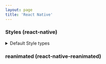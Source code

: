 ```yaml
---
layout: page
title: 'React Native'
---
```


### Styles (react-native)

<!-- ************************* -->
<!-- * [START] Default Style types * -->
<!-- ************************* -->
<details>
<summary>Default Style types</summary>

```typescript
import { ViewStyle, TextStyle, ImageStyle } from 'react-native'

interface ComponentProps {
  wrapperStyle: ViewStyle
  labelStyle: TextStyle
  background: ImageStyle
}
// useful for example when you're passing styles down to a component
```

</details>
<!-- ************************* -->
<!-- * [END] Default Style types * -->
<!-- ************************* -->

### reanimated (react-native-reanimated)

<!-- ************************* -->
<!-- * [START] Type Animated Style * -->
<!-- ************************* -->
<!-- <details>
<summary>Type reanimated ViewStyle</summary>

```typescript
```

</details> -->
<!-- ************************* -->
<!-- * [END] Type Animated Style * -->
<!-- ************************* -->

